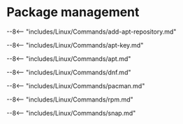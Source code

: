 # Package management

--8<-- "includes/Linux/Commands/add-apt-repository.md"

--8<-- "includes/Linux/Commands/apt-key.md"

--8<-- "includes/Linux/Commands/apt.md"

--8<-- "includes/Linux/Commands/dnf.md"

--8<-- "includes/Linux/Commands/pacman.md"

--8<-- "includes/Linux/Commands/rpm.md"

--8<-- "includes/Linux/Commands/snap.md"